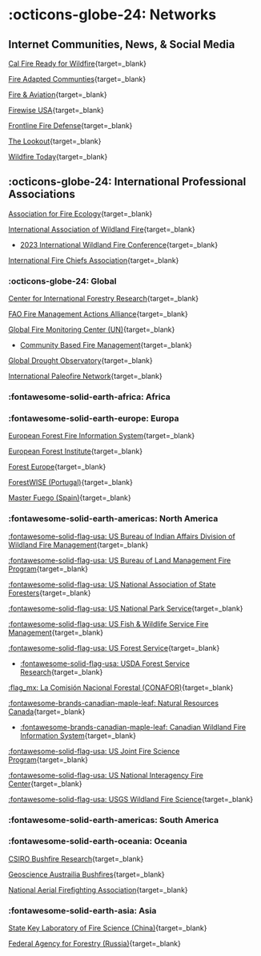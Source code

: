 # :octicons-globe-24: Networks

## Internet Communities, News, & Social Media

[Cal Fire Ready for Wildfire](https://www.readyforwildfire.org/){target=_blank}

[Fire Adapted Communties](https://fireadaptednetwork.org/){target=_blank}

[Fire & Aviation](https://fireaviation.com/){target=_blank}

[Firewise USA](https://www.nfpa.org/Public-Education/Fire-causes-and-risks/Wildfire/Firewise-USA){target=_blank}

[Frontline Fire Defense](https://www.frontlinewildfire.com/){target=_blank}

[The Lookout](https://the-lookout.org/){target=_blank}

[Wildfire Today](https://wildfiretoday.com/){target=_blank}

## :octicons-globe-24: International Professional Associations

[Association for Fire Ecology](https://fireecology.org){target=_blank}

[International Association of Wildland Fire](https://www.iawfonline.org/){target=_blank}

* [2023 International Wildland Fire Conference](https://www.wildfire2023.pt/){target=_blank}

[International Fire Chiefs Association](https://www.iafc.org/home){target=_blank}

### :octicons-globe-24: Global

[Center for International Forestry Research](https://www.cifor.org/){target=_blank}

[FAO Fire Management Actions Alliance](https://www.fao.org/forestry/firealliance/en/){target=_blank}

[Global Fire Monitoring Center (UN)](https://gfmc.online/){target=_blank}

* [Community Based Fire Management](https://gfmc.online/manag/cbifm.html){target=_blank}

[Global Drought Observatory](https://edo.jrc.ec.europa.eu/gdo/php/index.php?id=2001){target=_blank}

[International Paleofire Network](https://ipn.paleofire.org/){target=_blank}


### :fontawesome-solid-earth-africa: Africa


### :fontawesome-solid-earth-europe: Europa 

[European Forest Fire Information System](https://effis.jrc.ec.europa.eu/){target=_blank}

[European Forest Institute](https://efi.int/){target=_blank}

[Forest Europe](https://foresteurope.org/){target=_blank}

[ForestWISE (Portugal)](https://www.forestwise.pt/){target=_blank}

[Master Fuego (Spain)](https://master-fuego.com/){target=_blank}

### :fontawesome-solid-earth-americas: North America

[:fontawesome-solid-flag-usa: US Bureau of Indian Affairs Division of Wildland Fire Management](https://www.bia.gov/bia/ots/dwfm){target=_blank}

[:fontawesome-solid-flag-usa: US Bureau of Land Management Fire Program](https://www.blm.gov/programs/fire){target=_blank}

[:fontawesome-solid-flag-usa: US National Association of State Foresters](https://www.stateforesters.org/){target=_blank}

[:fontawesome-solid-flag-usa: US National Park Service](https://www.nps.gov/subjects/fire/index.htm){target=_blank}

[:fontawesome-solid-flag-usa: US Fish & Wildlife Service Fire Management](https://www.fws.gov/program/fire-management){target=_blank}

[:fontawesome-solid-flag-usa: US Forest Service](https://www.fs.usda.gov/managing-land/fire){target=_blank}

* [:fontawesome-solid-flag-usa: USDA Forest Service Research](https://www.fs.usda.gov/research/){target=_blank}

[:flag_mx: La Comisión Nacional Forestal (CONAFOR)](https://www.gob.mx/conafor){target=_blank}

[:fontawesome-brands-canadian-maple-leaf: Natural Resources Canada](https://www.nrcan.gc.ca/home){target=_blank}

* [:fontawesome-brands-canadian-maple-leaf: Canadian Wildland Fire Information System](https://cwfis.cfs.nrcan.gc.ca/home){target=_blank}

[:fontawesome-solid-flag-usa: US Joint Fire Science Program](https://www.firescience.gov/){target=_blank}

[:fontawesome-solid-flag-usa: US National Interagency Fire Center](https://www.nifc.gov/){target=_blank}

[:fontawesome-solid-flag-usa: USGS Wildland Fire Science](https://www.usgs.gov/special-topics/wildland-fire-science){target=_blank}

### :fontawesome-solid-earth-americas: South America


### :fontawesome-solid-earth-oceania: Oceania

[CSIRO Bushfire Research](https://www.csiro.au/en/research/natural-disasters/bushfires){target=_blank}

[Geoscience Austrailia Bushfires](https://www.community-safety.ga.gov.au/hazards/bushfire){target=_blank}

[National Aerial Firefighting Association](https://www.nafc.org.au/){target=_blank}

### :fontawesome-solid-earth-asia: Asia

[State Key Laboratory of Fire Science (China)](http://en.sklfs.ustc.edu.cn/main.psp){target=_blank}

[Federal Agency for Forestry (Russia)](http://rosleshoz.gov.ru/){target=_blank}